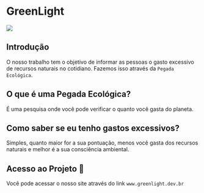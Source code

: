 <h1 text-align="center"> GreenLight </h1>
<img src= "http://img.shields.io/static/v1?label=STATUS&message=EM%20DESENVOLVIMENTO&color=GREEN&style=for-the-badge"/>


## Introdução
O nosso trabalho tem o objetivo de informar as pessoas o gasto excessivo de recursos naturais no cotidiano. 
Fazemos isso através da `Pegada Ecológica`. 

## O que é uma Pegada Ecológica?
É uma pesquisa onde você pode verificar o quanto você gasta do planeta.

## Como saber se eu tenho gastos excessivos?
Simples, quanto maior for a sua pontuação, menos você gasta dos recursos naturais e melhor é a sua consciência ambiental.

## Acesso ao Projeto :file_folder:
Você pode acessar o nosso site através do link `www.greenlight.dev.br`
